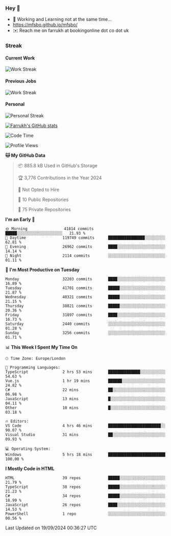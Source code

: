 ### Hey 👋

- 🏃 Working and Learning not at the same time...
- https://mfsbo.github.io/mfsbo/
- ✉️ Reach me on farrukh at bookingonline dot co dot uk

### Streak
#### Current Work
![Work Streak](https://streak-stats.demolab.com/?user=mfsbo)
#### Previous Jobs
![Work Streak](https://streak-stats.demolab.com/?user=farrukhcw)
#### Personal
![Personal Streak](https://streak-stats.demolab.com/?user=farrukhsubhani)

[![Farrukh's GitHub stats](https://github-readme-stats.vercel.app/api?username=mfsbo&hide=stars&count_private=true)](https://github.com/mfsbo/)

<!--START_SECTION:waka-->
![Code Time](http://img.shields.io/badge/Code%20Time-738%20hrs%207%20mins-blue)

![Profile Views](http://img.shields.io/badge/Profile%20Views-2-blue)

**🐱 My GitHub Data** 

> 📦 885.8 kB Used in GitHub's Storage 
 > 
> 🏆 3,776 Contributions in the Year 2024
 > 
> 🚫 Not Opted to Hire
 > 
> 📜 10 Public Repositories 
 > 
> 🔑 75 Private Repositories 
 > 
**I'm an Early 🐤** 

```text
🌞 Morning                41814 commits       █████░░░░░░░░░░░░░░░░░░░░   21.93 % 
🌆 Daytime                119749 commits      ████████████████░░░░░░░░░   62.81 % 
🌃 Evening                26962 commits       ████░░░░░░░░░░░░░░░░░░░░░   14.14 % 
🌙 Night                  2114 commits        ░░░░░░░░░░░░░░░░░░░░░░░░░   01.11 % 
```
📅 **I'm Most Productive on Tuesday** 

```text
Monday                   32203 commits       ████░░░░░░░░░░░░░░░░░░░░░   16.89 % 
Tuesday                  41701 commits       █████░░░░░░░░░░░░░░░░░░░░   21.87 % 
Wednesday                40321 commits       █████░░░░░░░░░░░░░░░░░░░░   21.15 % 
Thursday                 38821 commits       █████░░░░░░░░░░░░░░░░░░░░   20.36 % 
Friday                   31897 commits       ████░░░░░░░░░░░░░░░░░░░░░   16.73 % 
Saturday                 2440 commits        ░░░░░░░░░░░░░░░░░░░░░░░░░   01.28 % 
Sunday                   3256 commits        ░░░░░░░░░░░░░░░░░░░░░░░░░   01.71 % 
```


📊 **This Week I Spent My Time On** 

```text
🕑︎ Time Zone: Europe/London

💬 Programming Languages: 
TypeScript               2 hrs 53 mins       ██████████████░░░░░░░░░░░   54.63 % 
Vue.js                   1 hr 19 mins        ██████░░░░░░░░░░░░░░░░░░░   24.82 % 
C#                       22 mins             ██░░░░░░░░░░░░░░░░░░░░░░░   06.98 % 
JavaScript               13 mins             █░░░░░░░░░░░░░░░░░░░░░░░░   04.11 % 
Other                    10 mins             █░░░░░░░░░░░░░░░░░░░░░░░░   03.18 % 

🔥 Editors: 
VS Code                  4 hrs 46 mins       ███████████████████████░░   90.07 % 
Visual Studio            31 mins             ██░░░░░░░░░░░░░░░░░░░░░░░   09.93 % 

💻 Operating System: 
Windows                  5 hrs 18 mins       █████████████████████████   100.00 % 
```

**I Mostly Code in HTML** 

```text
HTML                     39 repos            █████░░░░░░░░░░░░░░░░░░░░   21.79 % 
TypeScript               38 repos            █████░░░░░░░░░░░░░░░░░░░░   21.23 % 
C#                       34 repos            █████░░░░░░░░░░░░░░░░░░░░   18.99 % 
JavaScript               26 repos            ████░░░░░░░░░░░░░░░░░░░░░   14.53 % 
PowerShell               1 repo              ░░░░░░░░░░░░░░░░░░░░░░░░░   00.56 % 
```




 Last Updated on 19/09/2024 00:36:27 UTC
<!--END_SECTION:waka-->
<!--
**mfsbo/mfsbo** is a ✨ _special_ ✨ repository because its `README.md` (this file) appears on your GitHub profile.

Here are some ideas to get you started:

- 🔭 I’m currently working on ...
- 🌱 I’m currently learning ...
- 👯 I’m looking to collaborate on ...
- 🤔 I’m looking for help with ...
- 💬 Ask me about ...
- 📫 How to reach me: ...
- 😄 Pronouns: ...
- ⚡ Fun fact: ...
-->
